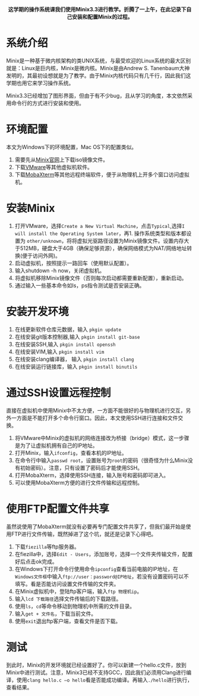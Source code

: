 <p align="center">
  <b>这学期的操作系统课我们使用Minix3.3进行教学。折腾了一上午，在此记录下自己安装和配置Minix的过程。</b>
</p>



# 系统介绍
Minix是一种基于微内核架构的类UNIX系统，与最受欢迎的Linux系统的最大区别就是：Linux是巨内核，Minix是微内核。Minix是由Andrew S. Tanenbaum大神发明的，其最初设想就是为了教学。由于Minix内核代码只有几千行，因此我们这学期也用它来学习操作系统。

Minix3.3已经增加了图形界面，但由于有不少bug，且从学习的角度，本文依然采用命令行的方式进行安装和使用。

# 环境配置
本文为Windows下的环境配置，Mac OS下的配置类似。



1. 需要先从[Minix官网][1]上下载iso镜像文件。
2. 下载[VMware][2]等其他虚拟机软件。
3. 下载[MobaXterm][3]等其他远程终端软件，便于从物理机上开多个窗口访问虚拟机。

# 安装Minix
1. 打开VMware，选择`Create a New Virtual Machine`，点击`Typical`,选择`I will install the Operating System later`，再1.  操作系统类型和版本都设置为 `other/unknown`，将将虚拟光驱路径设置为Minix镜像文件。设置内存大于512MB，硬盘大于4GB（确保足够资源），确保网络模式为NAT/网络地址转换(便于访问外网)。
2. 启动虚拟机，按照提示一路回车（使用默认配置）。
3. 输入shutdown -h now，关闭虚拟机。
4. 将虚拟机移除Minix镜像文件（否则每次启动都需要重新配置），重新启动。
5. 通过输入一些基本命令如ls，ps指令测试是否安装正确。

# 安装开发环境
1.  在线更新软件仓库元数据，输入 `pkgin update`  
2.  在线安装git版本控制器,输入  `pkgin install git-base`
3.  在线安装SSH,输入  `pkgin install openssh`
4.  在线安装VIM,输入  `pkgin install vim`
5.  在线安装clang编译器， 输入 `pkgin install clang`
6.  在线安装运行链接库，输入 `pkgin install binutils` 

# 通过SSH设置远程控制
直接在虚拟机中使用Minix中不太方便，一方面不能很好的与物理机进行交互，另外一方面是不能打开多个命令行窗口。因此，本文使用SSH进行连接和文件交换。
1. 将VMware中Minix的虚拟机的网络连接改为桥接（bridge）模式，这一步骤是为了让虚拟机拥有自己的IP地址。
2. 打开Minix，输入`ifconfig`，查看本机的IP地址。
3. 在命令行中输入`passwd root`，设置账号为`root`的密码（很奇怪为什么Minix没有初始密码）。注意，只有设置了密码后才能使用SSH。
3. 打开MobaXterm，选择使用SSH连接，输入账号和密码即可进入。
4. 可以使用MobaXterm方便的进行文件传输和远程控制。


# 使用FTP配置文件共享
虽然说使用了MobaXterm就没有必要再专门配置文件共享了，但我们最开始是使用FTP进行文件传输，既然掉进了这个坑，就还是记录下心得吧。
1. 下载`fiezilla`等ftp服务器。
2. 在fiezilla中，选择`Edit - Users`，添加账号，选择一个文件夹传输文件，配置好后点击ok完成。
3. 在Windows下打开命令行使用命令`ipconfig`查看当前电脑的IP地址，在`Windows文件框`中输入`ftp://user：password@IP地址`，若没有设置密码可以不填写。看是否能访问设置文件传输的文件夹。
4. 在Minix虚拟机中，登陆ftp客户端，输入`ftp 物理机ip`。
5. 输入`lcd 下载路径`选择文件传输后的下载路径。
6. 使用`ls`，`cd`等命令移动到物理机中所需的文件目录。
7. 输入`get + 文件名`，下载当前文件。
8. 使用`exit`退出ftp客户端，查看文件是否下载。


# 测试
到此时，Minix的开发环境就已经设置好了。你可以新建一个hello.c文件，放到Minix中进行测试。注意，Minix3已经不支持GCC，因此我们必须用Clang进行编译，使用`clang hello.c –o hello`看是否能成功编译。再输入`./hello`进行执行，查看结果。

[1]: http://www.minix3.org/
[2]: https://www.vmware.com/cn.html
[3]: https://mobaxterm.mobatek.net/
